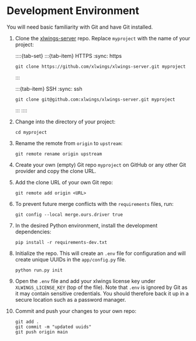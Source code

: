 # Development Environment

You will need basic familiarity with Git and have Git installed.

1. Clone the [xlwings-server](https://github.com/xlwings/xlwings-server) repo. Replace `myproject` with the name of your project:

   ::::{tab-set}
   :::{tab-item} HTTPS
   :sync: https

   ```shell
   git clone https://github.com/xlwings/xlwings-server.git myproject
   ```

   :::

   :::{tab-item} SSH
   :sync: ssh

   ```shell
   git clone git@github.com:xlwings/xlwings-server.git myproject
   ```

   :::
   ::::

2. Change into the directory of your project:

   ```text
   cd myproject
   ```

3. Rename the remote from `origin` to `upstream`:

   ```shell
   git remote rename origin upstream
   ```

4. Create your own (empty) Git repo `myproject` on GitHub or any other Git provider and copy the clone URL.

5. Add the clone URL of your own Git repo:

   ```shell
   git remote add origin <URL>
   ```

6. To prevent future merge conflicts with the `requirements` files, run:

   ```shell
   git config --local merge.ours.driver true
   ```

7. In the desired Python environment, install the development dependencies:

   ```shell
   pip install -r requirements-dev.txt
   ```

8. Initialize the repo. This will create an `.env` file for configuration and will create unique UUIDs in the `app/config.py` file.

   ```shell
   python run.py init
   ```

9. Open the `.env` file and add your xlwings license key under `XLWINGS_LICENSE_KEY` (top of the file). Note that `.env` is ignored by Git as it may contain sensitive credentials. You should therefore back it up in a secure location such as a password manager.

10. Commit and push your changes to your own repo:

    ```shell
    git add .
    git commit -m "updated uuids"
    git push origin main
    ```
